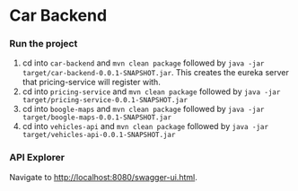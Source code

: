 # Car Backend

### Run the project
1) cd into `car-backend` and `mvn clean package` followed by
`java -jar target/car-backend-0.0.1-SNAPSHOT.jar`. This creates 
the eureka server that pricing-service will register with.
2) cd into `pricing-service` and `mvn clean package` followed by
`java -jar target/pricing-service-0.0.1-SNAPSHOT.jar`
3) cd into `boogle-maps` and `mvn clean package` followed by
`java -jar target/boogle-maps-0.0.1-SNAPSHOT.jar`
4) cd into `vehicles-api` and `mvn clean package` followed by
`java -jar target/vehicles-api-0.0.1-SNAPSHOT.jar`

### API Explorer

Navigate to [http://localhost:8080/swagger-ui.html](http://localhost:8080/swagger-ui.html).
 

